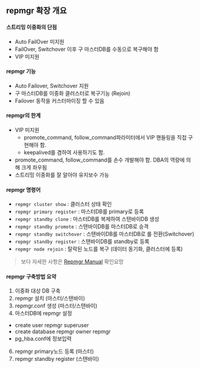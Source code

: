 ## repmgr 확장 개요
#### 스트리밍 이중화의 단점
- Auto FailOver 미지원
- FailOver, Switchover 이후 구 마스터DB를 수동으로 복구해야 함
- VIP 미지원

#### repmgr 기능
- Auto Failover, Switchover 지원
- 구 마스터DB를 이중화 클러스터로 복구기능 (Rejoin)
- Failover 동작을 커스터마이징 할 수 있음

#### repmgr의 한계
- VIP 미지원
  - promote_command, follow_command파라미터에서 VIP 핸들링을 직접 구현해야 함.
  - keepalived를 겸하여 사용하기도 함.
- promote_command, follow_command를 손수 개발해야 함. DBA의 역량에 의해 크게 좌우됨
- 스트리밍 이중화를 잘 알아야 유지보수 가능

#### repmgr 명령어
- `repmgr cluster show` : 클러스터 상태 확인
- `repmgr primary register` : 마스터DB를 primary로 등록
- `repmgr standby clone` : 마스터DB를 복제하여 스탠바이DB 생성
- `repmgr standby promote` : 스탠바이DB를 마스터DB로 승격
- `repmgr standby switchover` : 스탠바이DB를 마스터DB로 롤 전환(Switchover)
- `repmgr standby register` : 스탠바이DB를 standby로 등록
- `repmgr node rejoin` : 탈락된 노드를 복구 (데이터 동기화, 클러스터에 등록)
> 보다 자세한 사항은 [Repmgr Manual](https://www.repmgr.org/docs/current/repmgr-command-reference.html) 확인요망

#### repmgr 구축방법 요약
1. 이중화 대상 DB 구축
2. repmgr 설치 (마스터/스탠바이)
3. repmgr.conf 생성 (마스터/스탠바이)
4. 마스터DB에 repmgr 설정
  - create user repmgr superuser
  - create database repmgr owner repmgr
  - pg_hba.conf에 정보입력
6. repmgr primary노드 등록 (마스터)
7. repmgr standby register (스탠바이)
